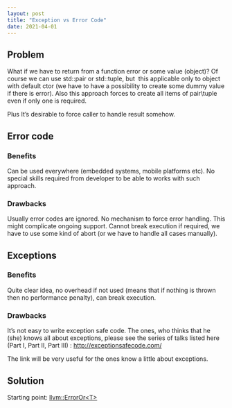 ```yaml
---
layout: post
title: "Exception vs Error Code"
date: 2021-04-01
---
```


## Problem

What if we have to return from a function error or some value (object)?
Of course we can use std::pair or std::tuple, but  this applicable only to object with default ctor (we have to have a possibility to create some dummy value if there is error). Also this approach forces to create all items of pair\tuple even if only one is required.


Plus It’s desirable to force caller to handle result somehow. 

## Error code

### Benefits

Can be used everywhere (embedded systems, mobile platforms etc). No special skills required from developer to be able to works with such approach.
 
### Drawbacks

Usually error codes are ignored. No mechanism to force error handling. This might complicate ongoing support. Cannot break execution if required, we have to use some kind of abort (or we have to handle all cases manually).
 
## Exceptions

### Benefits

Quite clear idea, no overhead if not used (means that if nothing is thrown then no performance penalty), can break execution.
 
### Drawbacks

It’s not easy to write exception safe code. The ones, who thinks that he (she) knows all about exceptions, please see the series of talks listed here (Part I, Part II, Part III) : http://exceptionsafecode.com/


The link will be very useful for the ones know a little about exceptions.
 
## Solution

Starting point: [llvm::ErrorOr&lt;T&gt;](http://llvm.org/docs/doxygen/html/classllvm_1_1ErrorOr.html)
